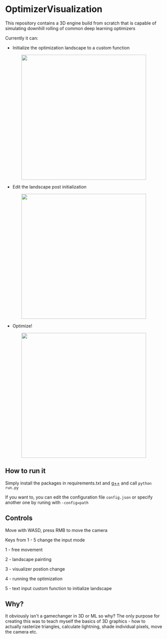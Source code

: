 # OptimizerVisualization
This repository contains a 3D engine build from scratch that is capable of simulating downhill rolling of common deep learning optimizers 

Currently it can:
- Initialize the optimization landscape to a custom function

 <p align="center">
<img src="https://github.com/SzymonOzog/OptimizerVisualization/assets/58388001/d9bc9d84-de22-489d-969b-015d074ca2aa"  width="400" />
 </p>

- Edit the landscape post initialization
<p align="center">
<img src="https://github.com/SzymonOzog/OptimizerVisualization/assets/58388001/c58fa3db-3031-4501-a5a8-7a5fa5158923"  width="400" />
</p>

- Optimize!
<p align="center">
<img src="https://github.com/SzymonOzog/OptimizerVisualization/assets/58388001/a5b6a4df-2acd-40ca-ae34-4fec7a6bd78d"  width="400" />
</p>

## How to run it
Simply install the packages in requirements.txt and [g++](https://code.visualstudio.com/docs/cpp/config-mingw#_installing-the-mingww64-toolchain) and call `python run.py`

If you want to, you can edit the configuration file `config.json` or specify another one by runing with `-config=path`

## Controls
Move with WASD, press RMB to move the camera 

Keys from 1 - 5 change the input mode

1 - free movement

2 - landscape painting

3 - visualizer postion change

4 - running the optimization

5 - text input custom function to initialize landscape

## Why?
It obviously isn't a gamechanger in 3D or ML so why? The only purpose for creating this was to teach myself the basics of 3D graphics - how to actually rasterize triangles, calculate lightning, shade individual pixels, move the camera etc.
